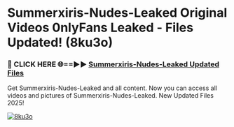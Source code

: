 # Summerxiris-Nudes-Leaked Original Videos 0nlyFans Leaked - Files Updated! (8ku3o)

<h3>🔴 CLICK HERE 🌐==►► <a href="https://tinyurl.com/5h6xmrr3" rel="nofollow">Summerxiris-Nudes-Leaked Updated Files</a></h3>

Get Summerxiris-Nudes-Leaked and all content. Now you can access all videos and pictures of Summerxiris-Nudes-Leaked. New Updated Files 2025!

[![8ku3o](https://i.imgur.com/KVD873Z.gif)](https://tinyurl.com/5h6xmrr3)
